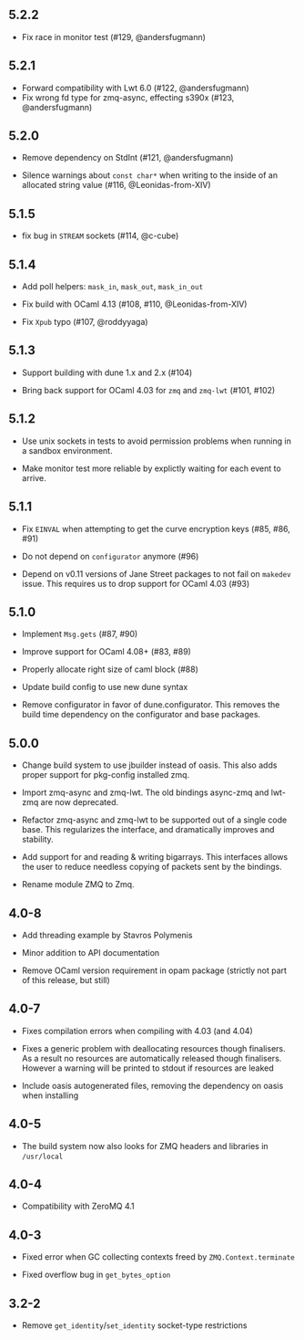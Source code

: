 5.2.2
---
* Fix race in monitor test (#129, @andersfugmann)

5.2.1
---
* Forward compatibility with Lwt 6.0 (#122, @andersfugmann)
* Fix wrong fd type for zmq-async, effecting s390x (#123, @andersfugmann)

5.2.0
---
* Remove dependency on StdInt (#121, @andersfugmann)

* Silence warnings about `const char*` when writing to the inside of an
  allocated string value (#116, @Leonidas-from-XIV)

5.1.5
-----

* fix bug in `STREAM` sockets (#114, @c-cube)

5.1.4
-----

* Add poll helpers: `mask_in`, `mask_out`, `mask_in_out`

* Fix build with OCaml 4.13 (#108, #110, @Leonidas-from-XIV)

* Fix `Xpub` typo (#107, @roddyyaga)

5.1.3
-----

* Support building with dune 1.x and 2.x (#104)

* Bring back support for OCaml 4.03 for `zmq` and `zmq-lwt` (#101, #102)

5.1.2
-----
* Use unix sockets in tests to avoid permission problems when running
  in a sandbox environment.

* Make monitor test more reliable by explictly waiting for each event to
  arrive.

5.1.1
-----

* Fix `EINVAL` when attempting to get the curve encryption keys (#85, #86, #91)

* Do not depend on `configurator` anymore (#96)

* Depend on v0.11 versions of Jane Street packages to not fail on `makedev`
  issue. This requires us to drop support for OCaml 4.03 (#93)

5.1.0
-----

* Implement `Msg.gets` (#87, #90)

* Improve support for OCaml 4.08+ (#83, #89)

* Properly allocate right size of caml block (#88)

* Update build config to use new dune syntax

* Remove configurator in favor of dune.configurator. This removes the build time
  dependency on the configurator and base packages.

5.0.0
-----

* Change build system to use jbuilder instead of oasis. This also adds proper
  support for pkg-config installed zmq.

* Import zmq-async and zmq-lwt. The old bindings async-zmq and lwt-zmq are now
  deprecated.

* Refactor zmq-async and zmq-lwt to be supported out of a single code base. This
  regularizes the interface, and dramatically improves and stability.

* Add support for and reading & writing bigarrays. This interfaces allows the
  user to reduce needless copying of packets sent by the bindings.

* Rename module ZMQ to Zmq.

4.0-8
-----

* Add threading example by Stavros Polymenis

* Minor addition to API documentation

* Remove OCaml version requirement in opam package (strictly not part of this
  release, but still)


4.0-7
-----

* Fixes compilation errors when compiling with 4.03 (and 4.04)

* Fixes a generic problem with deallocating resources though finalisers. As a
  result no resources are automatically released though finalisers. However a
  warning will be printed to stdout if resources are leaked

* Include oasis autogenerated files, removing the dependency on oasis when
  installing


4.0-5
-----

* The build system now also looks for ZMQ headers and libraries in `/usr/local`

4.0-4
-----

* Compatibility with ZeroMQ 4.1


4.0-3
-----

* Fixed error when GC collecting contexts freed by `ZMQ.Context.terminate`

* Fixed overflow bug in `get_bytes_option`


3.2-2
-----

* Remove `get_identity`/`set_identity` socket-type restrictions

